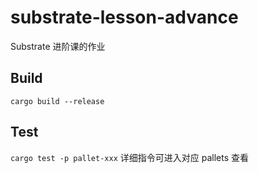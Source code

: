 # substrate-lesson-advance
Substrate 进阶课的作业

## Build
```cargo build --release```

## Test
```cargo test -p pallet-xxx```
详细指令可进入对应 pallets 查看